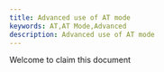 ```yaml
---
title: Advanced use of AT mode
keywords: AT,AT Mode,Advanced
description: Advanced use of AT mode
---
```


Welcome to claim this document
